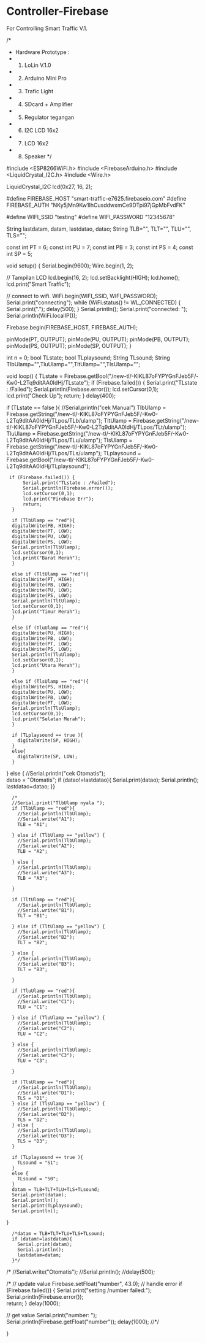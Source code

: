 # Controller-Firebase
For Controlling Smart Traffic V.1.

/*
 * Hardware Prototype :
 * 1. LoLin V.1.0
 * 2. Arduino Mini Pro
 * 3. Trafic Light
 * 4. SDcard + Amplifier
 * 5. Regulator tegangan
 * 6. I2C LCD 16x2
 * 7. LCD 16x2
 * 8. Speaker
 */

#include <ESP8266WiFi.h>
#include <FirebaseArduino.h>
#include <LiquidCrystal_I2C.h>
#include <Wire.h>

LiquidCrystal_I2C lcd(0x27, 16, 2);


#define FIREBASE_HOST "smart-traffic-e7625.firebaseio.com"
#define FIREBASE_AUTH "NKy5jMn9Kw1IhCusddwxmCe9DTpi97jGpMbFvdFK"

#define WIFI_SSID "testing"
#define WIFI_PASSWORD "12345678"

String lastdatam, datam, lastdatao, datao;
String TLB="", TLT="", TLU="", TLS="";

const int PT = 6;
const int PU = 7;
const int PB = 3;
const int PS = 4;
const int SP = 5;


void setup() {
  Serial.begin(9600);
  Wire.begin(1, 2);
  
  // Tampilan LCD
  lcd.begin(16, 2);
  lcd.setBacklight(HIGH);
  lcd.home();
  lcd.print("Smart Traffic");
  
  // connect to wifi.
  WiFi.begin(WIFI_SSID, WIFI_PASSWORD);
  Serial.print("connecting");
  while (WiFi.status() != WL_CONNECTED) {
    Serial.print(".");
    delay(500);
  }
  Serial.println();
  Serial.print("connected: ");
  Serial.println(WiFi.localIP());
  
  Firebase.begin(FIREBASE_HOST, FIREBASE_AUTH);

  pinMode(PT, OUTPUT);
  pinMode(PU, OUTPUT);
  pinMode(PB, OUTPUT);
  pinMode(PS, OUTPUT);
  pinMode(SP, OUTPUT);
}

int n = 0;
bool TLstate;
bool TLplaysound;
String TLsound;
String TlbUlamp="",TluUlamp="",TltUlamp="",TlsUlamp="";

void loop() {
  TLstate = Firebase.getBool("/new-tl/-KlKL87oFYPYGnFJeb5F/-Kw0-L2Tq9ditAA0IdHj/TLstate");
  if (Firebase.failed()) {
      Serial.print("TLstate : /Failed");
      Serial.println(Firebase.error()); 
      lcd.setCursor(0,1);
      lcd.print("Check Up"); 
      return;
  }
  delay(400);
  
  if (TLstate == false ){
    //Serial.println("cek Manual")
     TlbUlamp = Firebase.getString("/new-tl/-KlKL87oFYPYGnFJeb5F/-Kw0-L2Tq9ditAA0IdHj/TLpos/TLb/ulamp");
     TltUlamp = Firebase.getString("/new-tl/-KlKL87oFYPYGnFJeb5F/-Kw0-L2Tq9ditAA0IdHj/TLpos/TLt/ulamp");
     TluUlamp = Firebase.getString("/new-tl/-KlKL87oFYPYGnFJeb5F/-Kw0-L2Tq9ditAA0IdHj/TLpos/TLu/ulamp");
     TlsUlamp = Firebase.getString("/new-tl/-KlKL87oFYPYGnFJeb5F/-Kw0-L2Tq9ditAA0IdHj/TLpos/TLs/ulamp");
     TLplaysound = Firebase.getBool("/new-tl/-KlKL87oFYPYGnFJeb5F/-Kw0-L2Tq9ditAA0IdHj/TLplaysound");
     
     if (Firebase.failed()) {
          Serial.print("TLstate : /Failed");
          Serial.println(Firebase.error());
          lcd.setCursor(0,1);  
          lcd.print("Firebase Err");
          return;
      }
      
      if (TlbUlamp == "red"){
      digitalWrite(PB, HIGH);
      digitalWrite(PT, LOW);
      digitalWrite(PU, LOW);
      digitalWrite(PS, LOW);
      Serial.println(TlbUlamp); 
      lcd.setCursor(0,1);
      lcd.print("Barat Merah");       
      }

      else if (TltUlamp == "red"){
      digitalWrite(PT, HIGH);
      digitalWrite(PB, LOW);
      digitalWrite(PU, LOW);
      digitalWrite(PS, LOW);
      Serial.println(TltUlamp);
      lcd.setCursor(0,1);
      lcd.print("Timur Merah");
      }

      else if (TluUlamp == "red"){
      digitalWrite(PU, HIGH);
      digitalWrite(PB, LOW);
      digitalWrite(PT, LOW);
      digitalWrite(PS, LOW);
      Serial.println(TluUlamp);
      lcd.setCursor(0,1);
      lcd.print("Utara Merah");
      }

      else if (TlsUlamp == "red"){
      digitalWrite(PS, HIGH);
      digitalWrite(PU, LOW);
      digitalWrite(PB, LOW);
      digitalWrite(PT, LOW);
      Serial.println(TlsUlamp);
      lcd.setCursor(0,1);
      lcd.print("Selatan Merah");
      }
     
      if (TLplaysound == true ){
        digitalWrite(SP, HIGH);
      }
      else{
        digitalWrite(SP, LOW);
      }

}
      else {
    //Serial.println("cek Otomatis");    
    datao = "Otomatis";
      if (datao!=lastdatao){
        Serial.print(datao);
        Serial.println();
        lastdatao=datao;
      }}

      
      

      
      /*
      //Serial.print("TlbUlamp nyala ");
      if (TlbUlamp == "red"){
        //Serial.println(TlbUlamp);
        //Serial.write("A1");
        TLB = "A1";
        
      } else if (TlbUlamp == "yellow") {
        //Serial.println(TlbUlamp);
        //Serial.write("A2");
        TLB = "A2";
       
      } else {
        //Serial.println(TlbUlamp); 
        //Serial.write("A3");
        TLB = "A3";
       
      }
      
      if (TltUlamp == "red"){
        //Serial.println(TlbUlamp);
        //Serial.write("B1");
        TLT = "B1";
       
      } else if (TltUlamp == "yellow") {
        //Serial.println(TlbUlamp);
        //Serial.write("B2");
        TLT = "B2";
       
      } else {
        //Serial.println(TlbUlamp); 
        //Serial.write("B3");
        TLT = "B3";
        
      }

      if (TluUlamp == "red"){
        //Serial.println(TlbUlamp);
        //Serial.write("C1");
        TLU = "C1";
        
      } else if (TluUlamp == "yellow") {
        //Serial.println(TlbUlamp);
        //Serial.write("C2");
        TLU = "C2";
        
      } else {
        //Serial.println(TlbUlamp); 
        //Serial.write("C3");
        TLU = "C3";
        
      }

      if (TlsUlamp == "red"){
        //Serial.println(TlbUlamp);
        //Serial.write("D1");
        TLS = "D1";
      } else if (TlsUlamp == "yellow") {
        //Serial.println(TlbUlamp);
        //Serial.write("D2");
        TLS = "D2";
      } else {
        //Serial.println(TlbUlamp); 
        //Serial.write("D3");
        TLS = "D3";
      }
      
      if (TLplaysound == true ){
        TLsound = "S1";
      }
      else {
        TLsound = "S0";
      }
      datam = TLB+TLT+TLU+TLS+TLsound;
      Serial.print(datam);
      Serial.println();
      Serial.print(TLplaysound);
      Serial.println();
  }
      
      /*datam = TLB+TLT+TLU+TLS+TLsound;
      if (datam!=lastdatam){
        Serial.print(datam);
        Serial.println();
        lastdatam=datam;
      }*/
/*
    //Serial.write("Otomatis");
    //Serial.println();
    //delay(500);
  
 /* 
 // update value
  Firebase.setFloat("number", 43.0);
  // handle error
  if (Firebase.failed()) {
      Serial.print("setting /number failed:");
      Serial.println(Firebase.error());  
      return;
  }
  delay(1000);

  // get value 
  Serial.print("number: ");
  Serial.println(Firebase.getFloat("number"));
  delay(1000);
//*/
  

}
